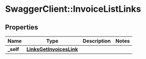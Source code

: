 # SwaggerClient::InvoiceListLinks

## Properties
Name | Type | Description | Notes
------------ | ------------- | ------------- | -------------
**_self** | [**LinksGetInvoicesLink**](LinksGetInvoicesLink.md) |  | 


